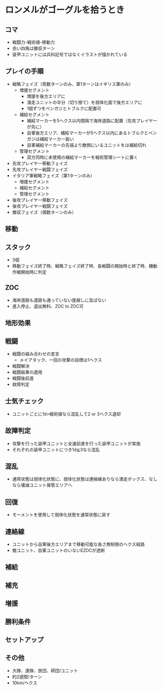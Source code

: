 # ロンメルがゴーグルを拾うとき

## コマ
- 戦闘力-戦術値-移動力
- 赤い四角は撤収ターン
- 装甲ユニットには兵科記号ではなくイラストが描かれている

## プレイの手順
- 戦略フェイズ（奇数ターンのみ、第1ターンはイギリス軍のみ）
  - 増援セグメント
    - 増援を後方エリアに
    - 潰走ユニットの半分（切り捨て）を弱体化面で後方エリアに
    - 1個ずつをベンガジとトブルクに配置可
  - 補給セグメント
    - 補給マーカーを5ヘクス以内間隔で海岸道路に配置（先攻プレイヤーが先に）
    - 自軍後方エリア、補給マーカーが5ヘクス以内にあるトブルクとベンガジは補給マーカー扱い
    - 自軍補給マーカーの先端より敵側にいるユニットをは補給切れ
  - 管理セグメント
    - 双方同時に未使用の補給マーカーを戦術管理シートに置く
- 先攻プレイヤー移動フェイズ
- 先攻プレイヤー戦闘フェイズ
- イタリア軍戦略フェイズ（第1ターンのみ）
  - 増援セグメント
  - 補給セグメント
  - 管理セグメント
- 後攻プレイヤー移動フェイズ
- 後攻プレイヤー戦闘フェイズ
- 撤収フェイズ（偶数ターンのみ）

## 移動

## スタック
- 3個
- 移動フェイズ終了時、戦略フェイズ終了時、各戦闘の開始時と終了時、機動作戦開始時に判定

## ZOC
- 海岸道路も道路も通っていない崖越しに及ばない
- 進入停止、退出無料、ZOC to ZOC可

## 地形効果

## 戦闘
- 戦闘の組み合わせの宣言
  - メイアタック、一回の攻撃の目標は1ヘクス
- 戦闘解決
- 戦闘結果の適用
- 戦闘後前進
- 故障判定

## 士気チェック
- ユニットごとに1d>戦術値なら混乱して2 or 3ヘクス退却

## 故障判定
- 攻撃を行った装甲ユニットと全速前進を行った装甲ユニットが実施
- それぞれの装甲ユニットにつき1d≦3なら混乱

## 混乱
- 通常状態は弱体化状態に、弱体化状態は連絡線ありなら潰走ボックス、なしなら壊滅ユニット保管エリアへ

## 回復
- モーメントを使用して弱体化状態を通常状態に戻す

## 連絡線
- ユニットから自軍後方エリアまで移動可能な長さ無制限のヘクス経路
- 敵ユニット、自軍ユニットのいないEZOCが遮断

## 補給

## 補充

## 増援

## 勝利条件

## セットアップ

## その他
- 大隊、連隊、旅団、師団/ユニット
- 約2週間/ターン
- 10km/ヘクス
